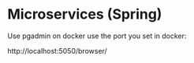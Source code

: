 # Microservices (Spring)

Use pgadmin on docker use the port you set in docker: 

http://localhost:5050/browser/
